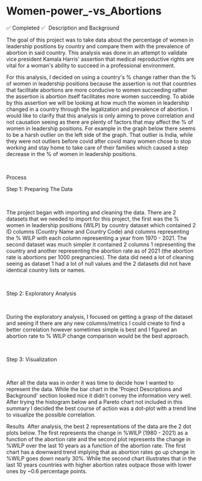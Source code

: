 # Women-power_-vs_Abortions
✅ Completed ✅
​
Description and Background
​

The goal of this project was to take data about the percentage of women in leadership positions by country and compare them with the prevalence of abortion in said country. This analysis was done in an attempt to validate vice president Kamala Harris' assertion that medical reproductive rights are vital for a woman's ability to succeed in a professional environment.

For this analysis, I decided on using a country's % change rather than the % of women in leadership positions because the assertion is not that countries that facilitate abortions are more conducive to women succeeding rather the assertion is abortion itself facilitates more women succeeding. To abide by this assertion we will be looking at how much the women in leadership changed in a country through the legalization and prevalence of abortion. I would like to clarify that this analysis is only aiming to prove correlation and not causation seeing as there are plenty of factors that may affect the % of women in leadership positions. For example in the graph below there seems to be a harsh outlier on the left side of the graph. That outlier is India, while they were not outliers before covid after covid many women chose to stop working and stay home to take care of their families which caused a step decrease in the % of women in leadership positions.

​

Process
​

Step 1: Preparing The Data

​

The project began with importing and cleaning the data. There are 2 datasets that we needed to import for this project, the first was the % women in leadership positions (WILP) by country dataset which contained 2 ID columns (Country Name and Country Code) and columns representing the % WILP with each column representing a year from 1970 - 2021. The second dataset was much simpler it contained 2 columns 1 representing the country and another representing the abortion rate as of 2021 (the abortion rate is abortions per 1000 pregnancies). The data did need a lot of cleaning seeing as dataset 1 had a lot of null values and the 2 datasets did not have identical country lists or names.

​

Step 2: Exploratory Analysis

​

During the exploratory analysis, I focused on getting a grasp of the dataset and seeing if there are any new columns/metrics I could create to find a better correlation however sometimes simple is best and I figured an abortion rate to % WILP change comparison would be the best approach.

​

Step 3: Visualization

​

After all the data was in order it was time to decide how I wanted to represent the data. While the bar chart in the 'Project Descriptions and Background' section looked nice it didn't convey the information very well. After trying the histogram below and a Pareto chart not included in this summary I decided the best course of action was a dot-plot with a trend line to visualize the possible correlation.

Results​
​
After analysis, the best 2 representations of the data are the 2 dot plots below. The first represents the change in %WILP (1980 - 2021) as a function of the abortion rate and the second plot represents the change in %WILP over the last 10 years as a function of the abortion rate. The first chart has a downward trend implying that as abortion rates go up change in %WILP goes down nearly 30%. While the second chart illustrates that in the last 10 years countries with higher abortion rates outpace those with lower ones by ~0.6 percentage points.
